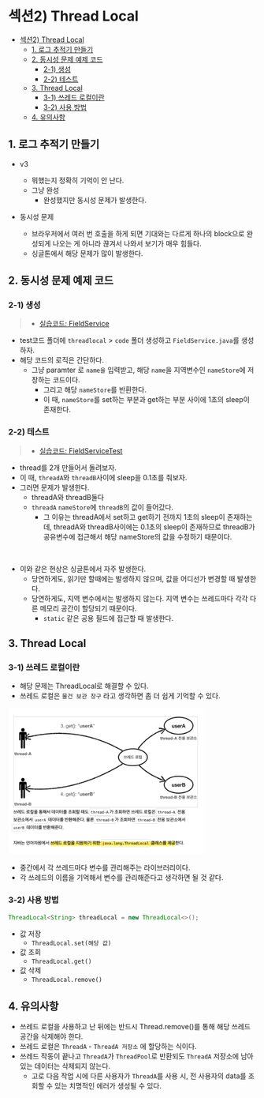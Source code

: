 # 섹션2) Thread Local

<!-- TOC -->

- [섹션2) Thread Local](#섹션2-thread-local)
  - [1. 로그 추적기 만들기](#1-로그-추적기-만들기)
  - [2. 동시성 문제 예제 코드](#2-동시성-문제-예제-코드)
    - [2-1) 생성](#2-1-생성)
    - [2-2) 테스트](#2-2-테스트)
  - [3. Thread Local](#3-thread-local)
    - [3-1) 쓰레드 로컬이란](#3-1-쓰레드-로컬이란)
    - [3-2) 사용 방법](#3-2-사용-방법)
  - [4. 유의사항](#4-유의사항)

<!-- /TOC -->

## 1. 로그 추적기 만들기

* v3
  * 뭐했는지 정확히 기억이 안 난다.
  * 그냥 완성
    * 완성했지만 동시성 문제가 발생한다.

* 동시성 문제
  * 브라우저에서 여러 번 호출을 하게 되면 기대와는 다르게 하나의 block으로 완성되게 나오는 게 아니라 끊겨서 나와서 보기가 매우 힘들다.
  * 싱글톤에서 해당 문제가 많이 발생한다.

## 2. 동시성 문제 예제 코드

### 2-1) 생성

> * [실습코드: FieldService](./src/../../src/test/java/hello/advanced/trace/threadlocal/code/FieldService.java)

  * test코드 폴더에 `threadlocal` > `code` 폴더 생성하고 `FieldService.java`를 생성하자.
  * 해당 코드의 로직은 간단하다.
    * 그냥 paramter 로 `name을` 입력받고, 해당 `name`을 지역변수인 `nameStore`에 저장하는 코드이다.
      * 그리고 해당 `nameStore`를 반환한다.
      * 이 때, `nameStore`를 set하는 부분과 get하는 부분 사이에 1초의 sleep이 존재한다.

### 2-2) 테스트

> * [실습코드: FieldServiceTest](./../src/test/java/hello/advanced/trace/threadlocal/FieldServiceTest.java)

* thread를 2개 만들어서 돌려보자.
* 이 때, `threadA`와 `threadB`사이에 sleep을 0.1초를 줘보자.
* 그러면 문제가 발생한다.
  * threadA와 threadB둘다 
  * `threadA` `nameStore`에 `threadB`의 값이 들어갔다.
    * 그 이유는 threadA에서 set하고 get하기 전까지 1초의 sleep이 존재하는데, threadA와 threadB사이에는 0.1초의 sleep이 존재하므로 threadB가 공유변수에 접근해서 해당 nameStore의 값을 수정하기 때문이다.

<br/>

* 이와 같은 현상은 싱글톤에서 자주 발생한다.
  * 당연하게도, 읽기만 할때에는 발생하지 않으며, 값을 어디선가 변경할 때 발생한다.
  * 당연하게도, 지역 변수에서는 발생하지 않는다. 지역 변수는 쓰레드마다 각각 다른 메모리 공간이 할당되기 때문이다.
    * `static` 같은 공용 필드에 접근할 때 발생한다.

## 3. Thread Local

### 3-1) 쓰레드 로컬이란

* 해당 문제는 ThreadLocal로 해결할 수 있다.
* 쓰레드 로컬은 `물건 보관 창구` 라고 생각하면 좀 더 쉽게 기억할 수 있다.

<img width=400 src="./images/th3.png">

* 중간에서 각 쓰레드마다 변수를 관리해주는 라이브러리이다.
* 각 쓰레드의 이름을 기억해서 변수를 관리해준다고 생각하면 될 것 같다.

### 3-2) 사용 방법

```java
ThreadLocal<String> threadLocal = new ThreadLocal<>();
```

* 값 저장
  * `ThreadLocal.set(해당 값)`
* 값 조회
  * `ThreadLocal.get()`
* 값 삭제
  * `ThreadLocal.remove()`

## 4. 유의사항

* 쓰레드 로컬을 사용하고 난 뒤에는 반드시 Thread.remove()를 통해 해당 쓰레드 공간을 삭제해야 한다.
* 쓰레드 로컬은 `ThreadA` - `ThreadA 저장소` 에 할당하는 식이다.
* 쓰레드 작동이 끝나고 `ThreadA`가 `ThreadPool`로 반환되도 `ThreadA` 저장소에 남아있는 데이터는 삭제되지 않는다.
  * 고로 다음 작업 시에 다른 사용자가 `ThreadA`를 사용 시, 전 사용자의 data를 조회할 수 있는 치명적인 에러가 생성될 수 있다.